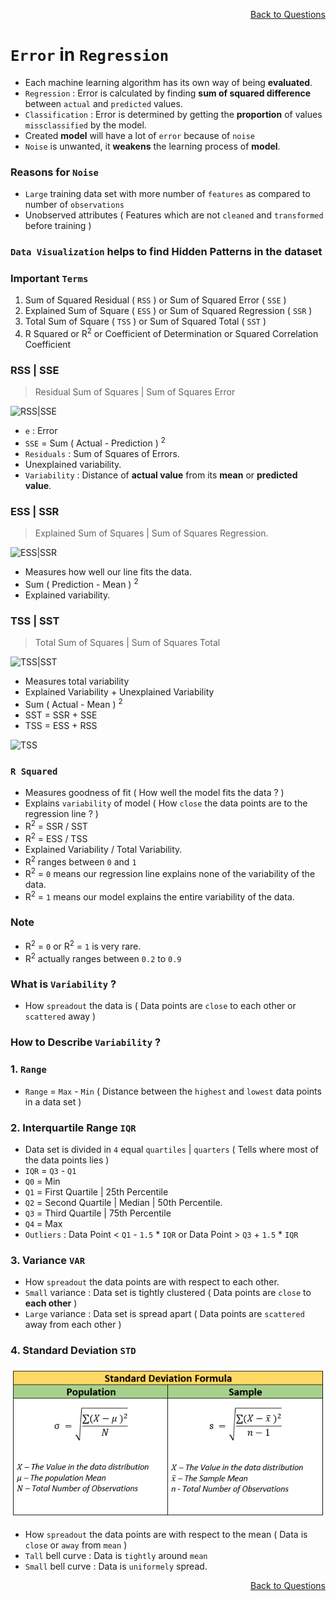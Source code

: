 <p align='right'><a align="right" href="https://github.com/KIRANKUMAR7296/Library/blob/main/Interview.md">Back to Questions</a></p>

# `Error` in `Regression`

- Each machine learning algorithm has its own way of being **evaluated**.
- `Regression` : Error is calculated by finding **sum of squared difference** between `actual` and `predicted` values.
- `Classification` : Error is determined by getting the **proportion** of values `missclassified` by the model.
- Created **model** will have a lot of `error` because of `noise`
- `Noise` is unwanted, it **weakens** the learning process of **model**.

### Reasons for `Noise`
- `Large` training data set with more number of `features` as compared to number of `observations` 
- Unobserved attributes ( Features which are not `cleaned` and `transformed` before training ) 

### `Data Visualization` helps to find Hidden Patterns in the dataset

### Important `Terms`

1. Sum of Squared Residual ( `RSS` ) or Sum of Squared Error ( `SSE` )
2. Explained Sum of Square ( `ESS` ) or Sum of Squared Regression ( `SSR` )
3. Total Sum of Square ( `TSS` ) or Sum of Squared Total ( `SST` )
4. R Squared or R<sup>2</sup> or Coefficient of Determination or Squared Correlation Coefficient 

### RSS | SSE

> Residual Sum of Squares | Sum of Squares Error

![RSS|SSE](Image/SSE_RSS.jpg)

- `e` : Error
- `SSE` = Sum ( Actual - Prediction ) <sup>2</sup>
- `Residuals` : Sum of Squares of Errors.
- Unexplained variability.
- `Variability` : Distance of **actual value** from its **mean** or **predicted value**.

### ESS | SSR

> Explained Sum of Squares | Sum of Squares Regression.

![ESS|SSR](Image/SSR_ESS.jpg)

- Measures how well our line fits the data.
- Sum ( Prediction - Mean ) <sup>2</sup>
- Explained variability.

### TSS | SST

> Total Sum of Squares | Sum of Squares Total

![TSS|SST](Image/SST_TSS.jpg)

- Measures total variability
- Explained Variability + Unexplained Variability
- Sum ( Actual - Mean ) <sup>2</sup>
- SST = SSR + SSE
- TSS = ESS + RSS

![TSS](Image/All.jpg)

### `R Squared`

- Measures goodness of fit ( How well the model fits the data ? )
- Explains `variability` of model ( How `close` the data points are to the regression line ? )
- R<sup>2</sup> = SSR / SST
- R<sup>2</sup> = ESS / TSS
- Explained Variability / Total Variability.
- R<sup>2</sup> ranges between `0` and `1`
- R<sup>2</sup> = `0` means our regression line explains none of the variability of the data.
- R<sup>2</sup> = `1` means our model explains the entire variability of the data.

### Note

- R<sup>2</sup> = `0` or R<sup>2</sup> = `1` is very rare.
- R<sup>2</sup> actually ranges between `0.2` to `0.9`

### What is `Variability` ?

- How `spreadout` the data is ( Data points are `close` to each other or `scattered` away )

### How to Describe `Variability` ?

### 1. `Range`

- `Range` = `Max` - `Min` ( Distance between the `highest` and `lowest` data points in a data set )

### 2. Interquartile Range `IQR`

- Data set is divided in `4` equal `quartiles` | `quarters` ( Tells where most of the data points lies )
- `IQR` = `Q3` - `Q1` 
- `Q0` = Min
- `Q1` = First Quartile | 25th Percentile
- `Q2` = Second Quartile | Median | 50th Percentile.
- `Q3` = Third Quartile | 75th Percentile
- `Q4` = Max
- `Outliers` : Data Point < `Q1` - `1.5` * `IQR` or Data Point > `Q3` + `1.5` * `IQR`

### 3. Variance `VAR`

- How `spreadout` the data points are with respect to each other.
- `Small` variance : Data set is tightly clustered ( Data points are `close` to **each other** )
- `Large` variance : Data set is spread apart ( Data points are `scattered` away from each other )

### 4. Standard Deviation `STD`

![STD](Image/STD.png)

- How `spreadout` the data points are with respect to the mean ( Data is `close` or `away` from `mean` )
- `Tall` bell curve : Data is `tightly` around `mean`
- `Small` bell curve : Data is `uniformely` spread.

<p align='right'><a align="right" href="https://github.com/KIRANKUMAR7296/Library/blob/main/Interview.md">Back to Questions</a></p>

